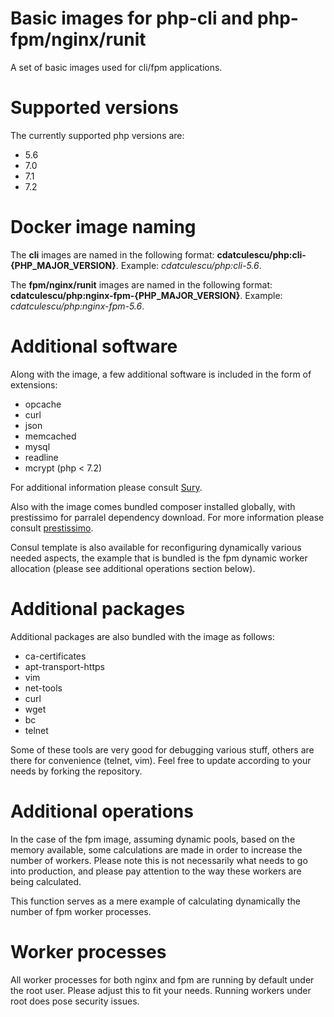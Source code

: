 # Basic images for php-cli and php-fpm/nginx/runit

A set of basic images used for cli/fpm applications.

# Supported versions

The currently supported php versions are:

- 5.6
- 7.0
- 7.1
- 7.2

# Docker image naming

The __cli__ images are named in the following format: __cdatculescu/php:cli-{PHP_MAJOR_VERSION}__. Example: _cdatculescu/php:cli-5.6_.

The __fpm/nginx/runit__ images are named in the following format: __cdatculescu/php:nginx-fpm-{PHP_MAJOR_VERSION}__. Example: _cdatculescu/php:nginx-fpm-5.6_.

# Additional software

Along with the image, a few additional software is included in the form of extensions:

- opcache
- curl
- json
- memcached
- mysql
- readline
- mcrypt (php < 7.2)


For additional information please consult [Sury](https://deb.sury.org/).

Also with the image comes bundled composer installed globally, with prestissimo for parralel dependency download. For more information please consult [prestissimo](https://github.com/hirak/prestissimo).

Consul template is also available for reconfiguring dynamically various needed aspects, the example that is bundled is the fpm dynamic worker allocation (please see additional operations section below).

# Additional packages

Additional packages are also bundled with the image as follows:

- ca-certificates
- apt-transport-https
- vim
- net-tools
- curl
- wget
- bc
- telnet

Some of these tools are very good for debugging various stuff, others are there for convenience (telnet, vim). Feel free to update according to your needs by forking the repository.

# Additional operations

In the case of the fpm image, assuming dynamic pools, based on the memory available, some calculations are made in order to increase the number of workers. Please note this is not necessarily what needs to go into production, and please pay attention to the way these workers are being calculated.

This function serves as a mere example of calculating dynamically the number of fpm worker processes.

# Worker processes

All worker processes for both nginx and fpm are running by default under the root user. Please adjust this to fit your needs. Running workers under root does pose security issues.
